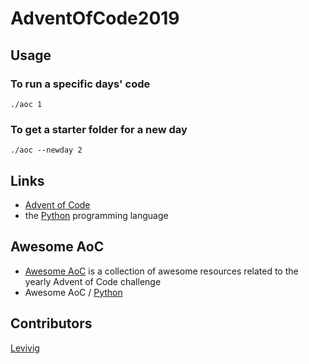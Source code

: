 # AdventOfCode2019

## Usage

### To run a specific days' code

`./aoc 1`

### To get a starter folder for a new day

`./aoc --newday 2`

Links
-----

* [Advent of Code](https://adventofcode.com/)
* the [Python](https://www.python.org) programming language

Awesome AoC
-----------

* [Awesome AoC](https://github.com/Bogdanp/awesome-advent-of-code) is a collection of
  awesome resources related to the yearly Advent of Code challenge
* Awesome AoC / [Python](https://github.com/Bogdanp/awesome-advent-of-code#python)

## Contributors

[Levivig](https://twitter.com/Levivig)
